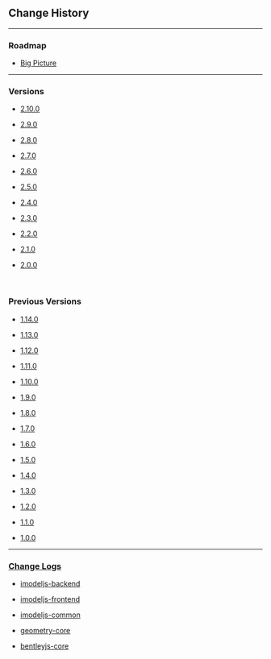 ## Change History
---

### Roadmap

- [Big Picture](./Roadmap.md)

---

### Versions
- [2.10.0](./2.10.0.md)

- [2.9.0](./2.9.0.md)

- [2.8.0](./2.8.0.md)

- [2.7.0](./2.7.0.md)

- [2.6.0](./2.6.0.md)

- [2.5.0](./2.5.0.md)

- [2.4.0](./2.4.0.md)

- [2.3.0](./2.3.0.md)

- [2.2.0](./2.2.0.md)

- [2.1.0](./2.1.0.md)

- [2.0.0](./2.0.0.md)

&nbsp;
&nbsp;

### Previous Versions

-   [1.14.0](./1.14.0.md)

-   [1.13.0](./1.13.0.md)

-   [1.12.0](./1.12.0.md)

-   [1.11.0](./1.11.0.md)

-   [1.10.0](./1.10.0.md)

-   [1.9.0](./1.9.0.md)

-   [1.8.0](./1.8.0.md)

-   [1.7.0](./1.7.0.md)

-   [1.6.0](./1.6.0.md)

-   [1.5.0](./1.5.0.md)

-   [1.4.0](./1.4.0.md)

-   [1.3.0](./1.3.0.md)

-   [1.2.0](./1.2.0.md)

-   [1.1.0](./1.1.0.md)

-   [1.0.0](./1.0.0.md)
---
### [Change Logs](./ChangeLogs.md)
- [imodeljs-backend](../reference/imodeljs-backend/changelog)

- [imodeljs-frontend](../reference/imodeljs-frontend/changelog)

- [imodeljs-common](../reference/imodeljs-common/changelog)

- [geometry-core](../reference/geometry-core/changelog)

- [bentleyjs-core](../reference/bentleyjs-core/changelog)

<script>
    $("[id='previous versions']").next("ul").hide();

    $(document).ready(function () {
        if (!window.document.URL.includes("changehistory/1.")) {
              $("[id='previous versions'] i").addClass('icon-chevron-down').removeClass('icon-chevron-up');
        } else {
               $("[id='previous versions'] i").addClass('icon-chevron-up').removeClass('icon-chevron-down');
               $("[id='previous versions']").next("ul").show();
        }
    });
</script>
